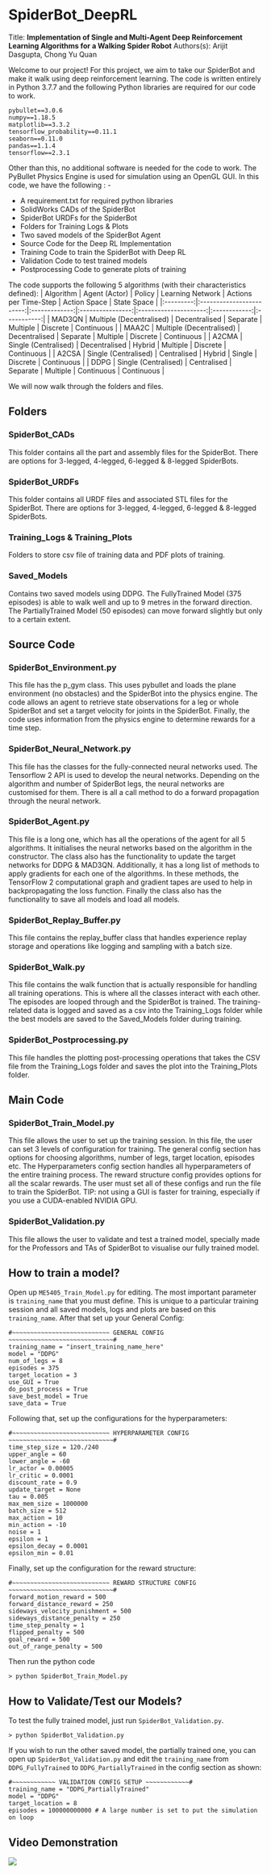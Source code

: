 # **SpiderBot_DeepRL**
Title: **Implementation of Single and Multi-Agent Deep Reinforcement Learning Algorithms for a Walking Spider Robot**
Authors(s): Arijit Dasgupta, Chong Yu Quan

Welcome to our project! For this project, we aim to take our SpiderBot and make it walk using deep reinforcement learning. The code is written entirely in Python 3.7.7 and the following Python libraries are required for our code to work.

    pybullet==3.0.6
    numpy==1.18.5
    matplotlib==3.3.2
    tensorflow_probability==0.11.1
    seaborn==0.11.0
    pandas==1.1.4
    tensorflow==2.3.1
Other than this, no additional software is needed for the code to work. The PyBullet Physics Engine is used for simulation using an OpenGL GUI. In this code, we have the following : -

 - A requirement.txt for required python libraries
 - SolidWorks CADs of the SpiderBot
 - SpiderBot URDFs for the SpiderBot
 - Folders for Training Logs & Plots
 - Two saved models of the SpiderBot Agent
 - Source Code for the Deep RL Implementation 
 - Training Code to train the SpiderBot with Deep RL
 - Validation Code to test trained models
 - Postprocessing Code to generate plots of training
 
The code supports the following 5 algorithms (with their characteristics defined):
| Algorithm |       Agent (Actor)      |     Policy    | Learning Network | Actions per Time-Step | Action Space | State Space |
|:---------:|:------------------------:|:-------------:|:----------------:|:---------------------:|:------------:|:-----------:|
| MAD3QN    | Multiple (Decentralised) | Decentralised | Separate         | Multiple              | Discrete     | Continuous  |
| MAA2C     | Multiple (Decentralised) | Decentralised | Separate         | Multiple              | Discrete     | Continuous  |
| A2CMA     | Single (Centralised)     | Decentralised | Hybrid           | Multiple              | Discrete     | Continuous  |
| A2CSA     | Single (Centralised)     | Centralised   | Hybrid           | Single                | Discrete     | Continuous  |
| DDPG      | Single (Centralised)     | Centralised   | Separate         | Multiple              | Continuous   | Continuous  |

We will now walk through the folders and files.

## Folders

### SpiderBot_CADs

This folder contains all the part and assembly files for the SpiderBot. There are options for 3-legged, 4-legged, 6-legged & 8-legged SpiderBots.

### SpiderBot_URDFs

 This folder contains all URDF files and associated STL files for the SpiderBot. There are options for 3-legged, 4-legged, 6-legged & 8-legged SpiderBots.

### Training_Logs & Training_Plots
Folders to store csv file of training data and PDF plots of training.

### Saved_Models
Contains two saved models using DDPG. The FullyTrained Model (375 episodes) is able to walk well and up to 9 metres in the forward direction. The PartiallyTrained Model (50 episodes) can move forward slightly but only to a certain extent.

## Source Code

### SpiderBot_Environment.py
This file has the p_gym class. This uses pybullet and loads the plane environment (no obstacles) and the SpiderBot into the physics engine. The code allows an agent to retrieve state observations for a leg or whole SpiderBot and set a target velocity for joints in the SpiderBot. Finally, the code uses information from the physics engine to determine rewards for a time step.

### SpiderBot_Neural_Network.py
This file has the classes for the fully-connected neural networks used. The Tensorflow 2 API is used to develop the neural networks. Depending on the algorithm and number of SpiderBot legs, the neural networks are customised for them. There is all a call method to do a forward propagation through the neural network.

### SpiderBot_Agent.py
This file is a long one, which has all the operations of the agent for all 5 algorithms. It initialises the neural networks based on the algorithm in the constructor. The class also has the functionality to update the target networks for DDPG & MAD3QN. Additionally, it has a long list of methods to apply gradients for each one of the algorithms. In these methods, the TensorFlow 2 computational graph and gradient tapes are used to help in backpropagating the loss function. Finally the class also has the functionality to save all models and load all models.

### SpiderBot_Replay_Buffer.py
This file contains the replay_buffer class that handles experience replay storage and operations like logging and sampling with a batch size.

### SpiderBot_Walk.py
This file contains the walk function that is actually responsible for handling all training operations. This is where all the classes interact with each other. The episodes are looped through and the SpiderBot is trained. The training-related data is logged and saved as a csv into the Training_Logs folder while the best models are saved to the Saved_Models folder during training.

### SpiderBot_Postprocessing.py
This file handles the plotting post-processing operations that takes the CSV file from the Training_Logs folder and saves the plot into the Training_Plots folder.

## Main Code

### SpiderBot_Train_Model.py
This file allows the user to set up the training session. In this file, the user can set 3 levels of configuration for training. The general config section has options for choosing algorithms, number of legs, target location, episodes etc. The Hyperparameters config section handles all hyperparameters of the entire training process. The reward structure config provides options for all the scalar rewards. The user must set all of these configs and run the file to train the SpiderBot. TIP: not using a GUI is faster for training, especially if you use a CUDA-enabled NVIDIA GPU.

### SpiderBot_Validation.py
This file allows the user to validate and test a trained model, specially made for the Professors and TAs of SpiderBot to visualise our fully trained model.

## How to train a model?

Open up `ME5405_Train_Model.py` for editing. The most important parameter is `training_name` that you must define. This is unique to a particular training session and all saved models, logs and plots are based on this `training_name`. After that set up your General Config:

    #~~~~~~~~~~~~~~~~~~~~~~~~~~~ GENERAL CONFIG ~~~~~~~~~~~~~~~~~~~~~~~~~~~~~#
    training_name = "insert_training_name_here"
    model = "DDPG"
    num_of_legs = 8 
    episodes = 375
    target_location = 3
    use_GUI = True
    do_post_process = True
    save_best_model = True
    save_data = True
    
Following that, set up the configurations for the hyperparameters:

    #~~~~~~~~~~~~~~~~~~~~~~~~~~~ HYPERPARAMETER CONFIG ~~~~~~~~~~~~~~~~~~~~~~~~~~~~~#
    time_step_size = 120./240
    upper_angle = 60
    lower_angle = -60
    lr_actor = 0.00005
    lr_critic = 0.0001
    discount_rate = 0.9
    update_target = None
    tau = 0.005
    max_mem_size = 1000000
    batch_size = 512
    max_action = 10
    min_action = -10
    noise = 1
    epsilon = 1
    epsilon_decay = 0.0001
    epsilon_min = 0.01
Finally, set up the configuration for the reward structure:

    #~~~~~~~~~~~~~~~~~~~~~~~~~~~ REWARD STRUCTURE CONFIG ~~~~~~~~~~~~~~~~~~~~~~~~~~~~~#
    forward_motion_reward = 500
    forward_distance_reward = 250
    sideways_velocity_punishment = 500
    sideways_distance_penalty = 250
    time_step_penalty = 1
    flipped_penalty = 500
    goal_reward = 500
    out_of_range_penalty = 500

Then run the python code

    > python SpiderBot_Train_Model.py

## How to Validate/Test our Models?
To test the fully trained model, just run `SpiderBot_Validation.py`.

    > python SpiderBot_Validation.py
If you wish to run the other saved model, the partially trained one, you can open up `SpiderBot_Validation.py` and edit the `training_name` from `DDPG_FullyTrained` to `DDPG_PartiallyTrained` in the config section as shown:

    #~~~~~~~~~~~~ VALIDATION CONFIG SETUP ~~~~~~~~~~~~#
    training_name = "DDPG_PartiallyTrained"
    model = "DDPG"
    target_location = 8
    episodes = 100000000000 # A large number is set to put the simulation on loop


## Video Demonstration

[![](http://img.youtube.com/vi/mHvS6K1wPMc/0.jpg)](http://www.youtube.com/watch?v=mHvS6K1wPMc "Demonstration of a Walking Spider Robot using DDPG")


